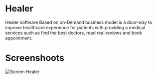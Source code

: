# Healer
Healer
software Based on on-Demand business model is a door-way to improve healthcare experience for patients with providing a medical services such as find the best doctors, read real reviews and book appointment.

# Screenshoots

![Screen Healer](https://user-images.githubusercontent.com/49656607/91982507-9f956980-ed2a-11ea-8aa9-8ebf942fb75f.jpg)

